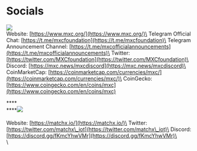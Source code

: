 # Socials

![](broken-reference)\
Website: [https://www.mxc.org/](https://www.mxc.org/)\
Telegram Official Chat: [https://t.me/mxcfoundation](https://t.me/mxcfoundation)\
Telegram Announcement Channel: [https://t.me/mxcofficialannouncements](https://t.me/mxcofficialannouncements)\
Twitter: [https://twitter.com/MXCfoundation](https://twitter.com/MXCfoundation)\
Discord: [https://mxc.news/mxcdiscord](https://mxc.news/mxcdiscord)\
CoinMarketCap: [https://coinmarketcap.com/currencies/mxc/](https://coinmarketcap.com/currencies/mxc/)\
CoinGecko: [https://www.coingecko.com/en/coins/mxc](https://www.coingecko.com/en/coins/mxc)

****\
****![](<.gitbook/assets/MatchX\_Logo-Dark-Blue\_X\_1 (1).png>)\
\
Website: [https://matchx.io/](https://matchx.io/)\
Twitter: [https://twitter.com/matchx\_iot](https://twitter.com/matchx\_iot)\
Discord: [https://discord.gg/fKmcYhwVMr](https://discord.gg/fKmcYhwVMr)\
\
\
